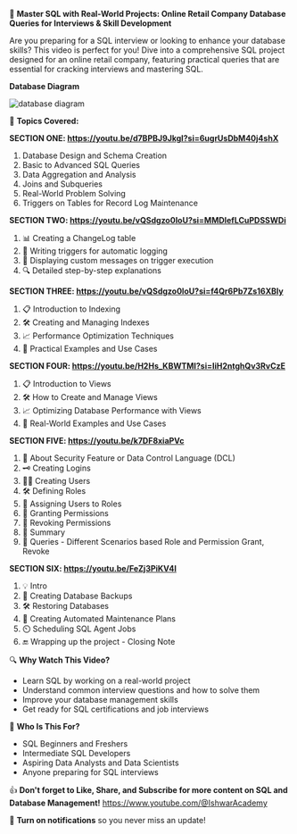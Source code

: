 🎥 **Master SQL with Real-World Projects: Online Retail Company Database Queries for Interviews & Skill Development**

Are you preparing for a SQL interview or looking to enhance your database skills? This video is perfect for you! Dive into a comprehensive SQL project designed for an online retail company, featuring practical queries that are essential for cracking interviews and mastering SQL.

**Database Diagram**

![database diagram](https://github.com/user-attachments/assets/2ee8d91b-8a07-463a-9331-38f9415710e0)


📌 **Topics Covered:**

**SECTION ONE:  https://youtu.be/d7BPBJ9JkgI?si=6ugrUsDbM40j4shX** 
1. Database Design and Schema Creation
2. Basic to Advanced SQL Queries
3. Data Aggregation and Analysis
4. Joins and Subqueries
5. Real-World Problem Solving
6. Triggers on Tables for Record Log Maintenance

**SECTION TWO: https://youtu.be/vQSdgzo0IoU?si=MMDIefLCuPDSSWDi**
1. 📊 Creating a ChangeLog table
2. 🔄 Writing triggers for automatic logging
3. 📝 Displaying custom messages on trigger execution
4. 🔍 Detailed step-by-step explanations

**SECTION THREE: https://youtu.be/vQSdgzo0IoU?si=f4Qr6Pb7Zs16XBly**
1. 📋 Introduction to Indexing
2. 🛠️ Creating and Managing Indexes
3. 📈 Performance Optimization Techniques
4. 🧩 Practical Examples and Use Cases

**SECTION FOUR: https://youtu.be/H2Hs_KBWTMI?si=IiH2ntghQv3RvCzE**
1. 📋 Introduction to Views
2. 🛠️ How to Create and Manage Views
3. 📈 Optimizing Database Performance with Views
4. 🧩 Real-World Examples and Use Cases

**SECTION FIVE: https://youtu.be/k7DF8xiaPVc**
1. 📝 About Security Feature or Data Control Language (DCL)
2. 🗝️ Creating Logins
3. 🧑‍💻 Creating Users
4. 🛠️ Defining Roles
5. 🔗 Assigning Users to Roles
6. 📝 Granting Permissions
7. 📝 Revoking Permissions
8. 📝 Summary
9. 📝 Queries - Different Scenarios based Role and Permission Grant, Revoke

**SECTION SIX: https://youtu.be/FeZj3PiKV4I**
1. 💡 Intro
2. 💾 Creating Database Backups
3. 🛠️ Restoring Databases
4. 📅 Creating Automated Maintenance Plans
5. ⏲️ Scheduling SQL Agent Jobs
6. 🔚 Wrapping up the project - Closing Note

🔍 **Why Watch This Video?**
- Learn SQL by working on a real-world project
- Understand common interview questions and how to solve them
- Improve your database management skills
- Get ready for SQL certifications and job interviews

🚀 **Who Is This For?**
- SQL Beginners and Freshers
- Intermediate SQL Developers
- Aspiring Data Analysts and Data Scientists
- Anyone preparing for SQL interviews

👍 **Don't forget to Like, Share, and Subscribe for more content on SQL and Database Management!**
      https://www.youtube.com/@IshwarAcademy
    
🔔 **Turn on notifications** so you never miss an update!

